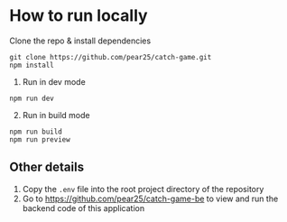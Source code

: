 # How to run locally

Clone the repo & install dependencies

```
git clone https://github.com/pear25/catch-game.git
npm install
```

1. Run in dev mode

```
npm run dev
```

2. Run in build mode

```
npm run build
npm run preview
```

## Other details

1. Copy the `.env` file into the root project directory of the repository
2. Go to https://github.com/pear25/catch-game-be to view and run the backend code of this application
